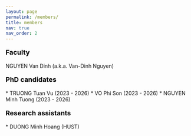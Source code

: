 ```yaml
---
layout: page
permalink: /members/
title: members
nav: true
nav_order: 2
---
```



<p style="text-align: left; color: black; font-size:18px;font-weight:bold">Faculty</p> 
NGUYEN Van Dinh (a.k.a. Van-Dinh Nguyen)


<p style="text-align: left; color: black; font-size:18px;font-weight:bold">PhD candidates</p> 
 * TRUONG Tuan Vu (2023 - 2026)
 * VO Phi Son (2023 - 2026)
 * NGUYEN Minh Tuong (2023 - 2026)


<p style="text-align: left; color: black; font-size:18px;font-weight:bold">Research assistants</p> 
* DUONG Minh Hoang (HUST)


